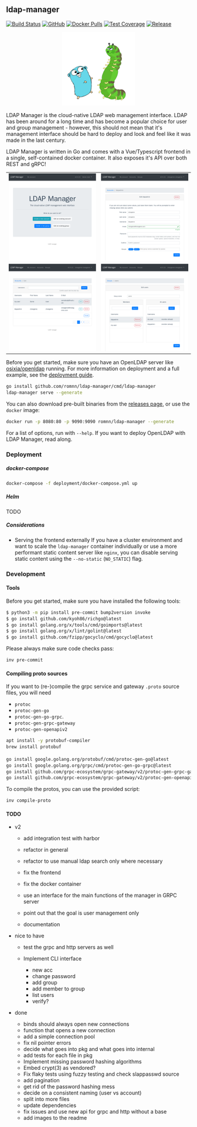 ## ldap-manager

[![Build Status](https://github.com/romnn/ldap-manager/workflows/test/badge.svg)](https://github.com/romnn/ldap-manager/actions)
[![GitHub](https://img.shields.io/github/license/romnn/ldap-manager)](https://github.com/romnn/ldap-manager)
[![Docker Pulls](https://img.shields.io/docker/pulls/romnn/ldap-manager)](https://hub.docker.com/r/romnn/ldap-manager)
[![Test Coverage](https://codecov.io/gh/romnn/ldap-manager/branch/master/graph/badge.svg)](https://codecov.io/gh/romnn/ldap-manager)
[![Release](https://img.shields.io/github/release/romnn/ldap-manager)](https://github.com/romnn/ldap-manager/releases/latest)

<p align="center">
  <img width="200" src="website/icon/icon_lg.jpg">
</p>

LDAP Manager is the cloud-native LDAP web management interface. LDAP has been around for a long time and has become a popular choice for user and group management - however, this should not mean that it's management interface should be hard to deploy and look and feel like it was made in the last century.

LDAP Manager is written in Go and comes with a Vue/Typescript frontend in a single, self-contained docker container. It also exposes it's API over both REST and gRPC!

|                                                 |                                                 |
| :---------------------------------------------: | :---------------------------------------------: |
|      <img src="screenshots/home-user.png">      | <img src="screenshots/accounts-edit-admin.png"> |
| <img src="screenshots/accounts-list-admin.png"> |  <img src="screenshots/groups-edit-admin.png">  |

Before you get started, make sure you have an OpenLDAP server like
[osixia/openldap](https://hub.docker.com/r/osixia/openldap/) running.
For more information on deployment and a full example,
see the [deployment guide](#Deployment).

```bash
go install github.com/romnn/ldap-manager/cmd/ldap-manager
ldap-manager serve --generate
```

You can also download pre-built binaries from the
[releases page](https://github.com/romnn/ldap-manager/releases),
or use the `docker` image:

```bash
docker run -p 8080:80 -p 9090:9090 romnn/ldap-manager --generate
```

For a list of options, run with `--help`. If you want to deploy OpenLDAP with LDAP Manager, read along.

### Deployment

##### docker-compose

```bash
docker-compose -f deployment/docker-compose.yml up
```

##### Helm

TODO

##### Considerations

- Serving the frontend externally
  If you have a cluster environment and want to scale the `ldap-manager` container individually or use a more performant static content server like `nginx`, you can disable serving static content using the `--no-static` (`NO_STATIC`) flag.

### Development

#### Tools

Before you get started, make sure you have installed the following tools:

```bash
$ python3 -m pip install pre-commit bump2version invoke
$ go install github.com/kyoh86/richgo@latest
$ go install golang.org/x/tools/cmd/goimports@latest
$ go install golang.org/x/lint/golint@latest
$ go install github.com/fzipp/gocyclo/cmd/gocyclo@latest
```

Please always make sure code checks pass:

```bash
inv pre-commit
```

#### Compiling proto sources

If you want to (re-)compile the grpc service and gateway `.proto` source files,
you will need

- `protoc`
- `protoc-gen-go`
- `protoc-gen-go-grpc`.
- `protoc-gen-grpc-gateway`
- `protoc-gen-openapiv2`

```bash
apt install -y protobuf-compiler
brew install protobuf

go install google.golang.org/protobuf/cmd/protoc-gen-go@latest
go install google.golang.org/grpc/cmd/protoc-gen-go-grpc@latest
go install github.com/grpc-ecosystem/grpc-gateway/v2/protoc-gen-grpc-gateway@latest
go install github.com/grpc-ecosystem/grpc-gateway/v2/protoc-gen-openapiv2@latest
```

To compile the protos, you can use the provided script:

```bash
inv compile-proto
```

#### TODO

- v2

  - add integration test with harbor

  - refactor in general
  - refactor to use manual ldap search only where necessary
  - fix the frontend
  - fix the docker container
  - use an interface for the main functions of the manager in GRPC server
  - point out that the goal is user management only

  - documentation

- nice to have
  - test the grpc and http servers as well

  - Implement CLI interface
    - new acc
    - change password
    - add group
    - add member to group
    - list users
    - verify?

- done
  - binds should always open new connections
  - function that opens a new connection
  - add a simple connection pool
  - fix nil pointer errors
  - decide what goes into pkg and what goes into internal
  - add tests for each file in pkg
  - Implement missing password hashing algorithms
  - Embed crypt(3) as vendored?
  - Fix flaky tests using fuzzy testing and check slappasswd source
  - add pagination
  - get rid of the password hashing mess
  - decide on a consistent naming (user vs account)
  - split into more files
  - update dependencies
  - fix issues and use new api for grpc and http without a base
  - add images to the readme
